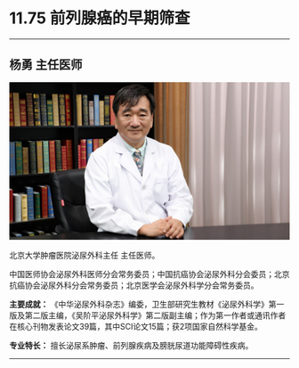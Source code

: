 # 11.75 前列腺癌的早期筛查

---

## 杨勇 主任医师

![1682523142246](image/c11_075/1682523142246.png)

北京大学肿瘤医院泌尿外科主任 主任医师。

中国医师协会泌尿外科医师分会常务委员；中国抗癌协会泌尿外科分会委员；北京抗癌协会泌尿外科分会常务委员；北京医学会泌尿外科学分会常务委员。


**主要成就：** 《中华泌尿外科杂志》编委，卫生部研究生教材《泌尿外科学》第一版及第二版主编，《吴阶平泌尿外科学》第二版副主编；作为第一作者或通讯作者在核心刊物发表论文39篇，其中SCI论文15篇；获2项国家自然科学基金。


**专业特长：** 擅长泌尿系肿瘤、前列腺疾病及膀胱尿道功能障碍性疾病。

---

